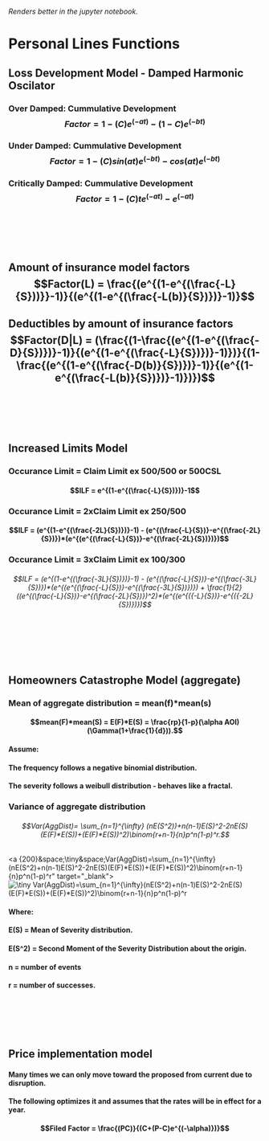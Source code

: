 ###### Renders better in the jupyter notebook.

# Personal Lines Functions

## Loss Development Model - Damped Harmonic Oscilator
### Over Damped: Cummulative Development $$Factor = 1-(C)e^{(-at)}-(1-C)e^{(-bt)}$$ 
### Under Damped: Cummulative Development  $$Factor =  1-(C)sin(at)e^{(-bt)}-cos(at)e^{(-bt)}$$ 
### Critically Damped: Cummulative Development $$Factor =  1-(C)te^{(-at)}-e^{(-at)}$$  

<br>
<br>
<br>
<br>

## Amount of insurance model factors $$Factor(L) = \frac{(e^{(1-e^{(\frac{-L}{S}))}}-1)}{(e^{(1-e^{(\frac{-L(b)}{S})})}-1)}$$
## Deductibles by amount of insurance factors $$Factor(D|L) = (\frac{(1-\frac{(e^{(1-e^{(\frac{-D}{S})})}-1)}{(e^{(1-e^{(\frac{-L}{S})})}-1)})}{(1-\frac{(e^{(1-e^{(\frac{-D(b)}{S})})}-1)}{(e^{(1-e^{(\frac{-L(b)}{S})})}-1)})})$$

<br>
<br>
<br>
<br>

## Increased Limits Model
### Occurance Limit = Claim Limit ex 500/500 or 500CSL
#### $$ILF = e^{(1-e^{(\frac{-L}{S})})}-1$$
### Occurance Limit = 2xClaim Limit ex 250/500
#### $$ILF = (e^{(1-e^{(\frac{-2L}{S})})}-1) - (e^{(\frac{-L}{S})}-e^{(\frac{-2L}{S})})*(e^{(e^{(\frac{-L}{S})}-e^{(\frac{-2L}{S})})})$$
### Occurance Limit = 3xClaim Limit ex 100/300
###### $$ILF = (e^{(1-e^{(\frac{-3L}{S})})}-1) - (e^{(\frac{-L}{S})}-e^{(\frac{-3L}{S})})*(e^{(e^{(\frac{-L}{S})}-e^{(\frac{-3L}{S})})}) + \frac{1}{2}((e^{(\frac{-L}{S})}-e^{(\frac{-2L}{S})})^2)*(e^{(e^{({-L}{S})}-e^{({-2L}{S})})})$$

<br>
<br>
<br>
<br>

## Homeowners Catastrophe Model (aggregate)
### Mean of aggregate distribution = mean(f)*mean(s)
#### $$mean(F)*mean(S) = E(F)*E(S) = \frac{rp}{1-p}(\alpha AOI)(\Gamma(1+\frac{1}{d})).$$
#### Assume: 
#### The frequency follows a negative binomial distribution.
#### The severity follows a weibull distribution - behaves like a fractal. 
### Variance of aggregate distribution 
###### $$Var(AggDist)= \sum_{n=1}^{\infty} (nE(S^2))+n(n-1)E(S)^2-2nE(S)(E(F)*E(S))+(E(F)*E(S))^2)\binom{r+n-1}{n}p^n(1-p)^r.$$ 
<a {200}&space;\tiny&space;Var(AggDist)=\sum_{n=1}^{\infty}(nE(S^2)&plus;n(n-1)E(S)^2-2nE(S)(E(F)*E(S))&plus;(E(F)*E(S))^2)\binom{r&plus;n-1}{n}p^n(1-p)^r" target="_blank"><img src="https://latex.codecogs.com/gif.latex?\dpi{200}&space;\tiny&space;Var(AggDist)=\sum_{n=1}^{\infty}(nE(S^2)&plus;n(n-1)E(S)^2-2nE(S)(E(F)*E(S))&plus;(E(F)*E(S))^2)\binom{r&plus;n-1}{n}p^n(1-p)^r" title="\tiny Var(AggDist)=\sum_{n=1}^{\infty}(nE(S^2)+n(n-1)E(S)^2-2nE(S)(E(F)*E(S))+(E(F)*E(S))^2)\binom{r+n-1}{n}p^n(1-p)^r" /></a>
#### Where:  
#### E(S) = Mean of Severity distribution.
#### E(S^2) = Second Moment of the Severity Distribution about the origin.
#### n = number of events 
#### r = number of successes.

<br>
<br>
<br>
<br>

## Price implementation model
#### Many times we can only move toward the proposed from current due to disruption.
#### The following optimizes it and assumes that the rates will be in effect for a year.  
#### $$Filed Factor = \frac{(PC)}{(C+(P-C)e^{(-\alpha)})}$$

<br>
<br>
<br>
<br>
